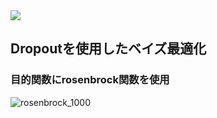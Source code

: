 <img src="https://img.shields.io/badge/-Python-3776AB.svg?logo=python&style=flat-square">


## Dropoutを使用したベイズ最適化

### 目的関数にrosenbrock関数を使用

![rosenbrock_1000](https://github.com/user-attachments/assets/64bba941-74e8-4066-af6a-18233a1c3d03)

